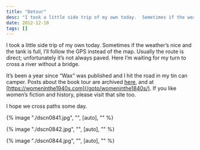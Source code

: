 ```yaml
---
title: "Detour"
desc: "I took a little side trip of my own today.  Sometimes if the weather’s nice and the tank is full, I’ll follow the GPS instead of the map.  Usually the route is direct; unfortunately it’s not always paved.  Here I’m waiting for my turn to cross  a river without a bridge."
date: 2012-12-10
tags: []
---
```


I took a little side trip of my own today. Sometimes if the weather’s nice and the tank is full, I’ll follow the GPS
instead of the map. Usually the route is direct; unfortunately it’s not always paved. Here I’m waiting for my turn to
cross a river without a bridge.

It’s been a year since “Wax” was published and I hit the road in my tin can camper. Posts about the book tour are
archived [here](/events/), and at [https://womeninthe1940s.com](/goto/womeninthe1840s/). If you like women’s
fiction and history, please visit that site too.

I hope we cross paths some day.

{% image "./dscn0841.jpg", "", [auto], "" %}

{% image "./dscn0842.jpg", "", [auto], "" %}

{% image "./dscn0844.jpg", "", [auto], "" %}
